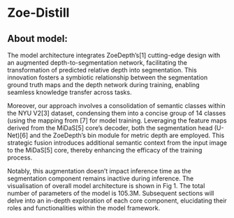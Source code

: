 # Zoe-Distill

## About model:

The model architecture integrates ZoeDepth’s[1] cutting-edge design with an augmented depth-to-segmentation network,
facilitating the transformation of predicted relative depth into segmentation. This innovation fosters a symbiotic relationship
between the segmentation ground truth maps and the depth network during training, enabling seamless knowledge transfer across
tasks.

Moreover, our approach involves a consolidation of semantic classes within the NYU V2[3] dataset, condensing them into
a concise group of 14 classes (using the mapping from [7] for model training. Leveraging the feature maps derived from the
MiDaS[5] core’s decoder, both the segmentation head (U-Net)[6] and the ZoeDepth’s bin module for metric depth are employed.
This strategic fusion introduces additional semantic context from the input image to the MiDaS[5] core, thereby enhancing the
efficacy of the training process.

Notably, this augmentation doesn’t impact inference time as the segmentation component remains inactive during inference.
The visualisation of overall model architecture is shown in Fig 1. The total number of parameters of the model is 105.3M.
Subsequent sections will delve into an in-depth exploration of each core component, elucidating their roles and functionalities
within the model framework.
